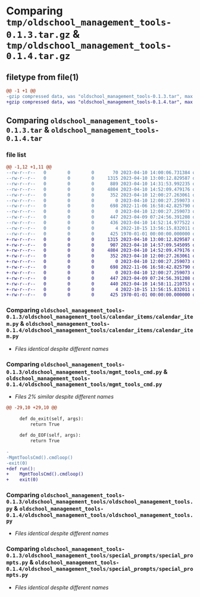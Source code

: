 # Comparing `tmp/oldschool_management_tools-0.1.3.tar.gz` & `tmp/oldschool_management_tools-0.1.4.tar.gz`

## filetype from file(1)

```diff
@@ -1 +1 @@
-gzip compressed data, was "oldschool_management_tools-0.1.3.tar", max compression
+gzip compressed data, was "oldschool_management_tools-0.1.4.tar", max compression
```

## Comparing `oldschool_management_tools-0.1.3.tar` & `oldschool_management_tools-0.1.4.tar`

### file list

```diff
@@ -1,12 +1,11 @@
--rw-r--r--   0        0        0       70 2023-04-10 14:00:06.731384 oldschool_management_tools-0.1.3/oldschool_management_tools/__init__.py
--rw-r--r--   0        0        0     1315 2023-04-10 13:00:12.829587 oldschool_management_tools-0.1.3/oldschool_management_tools/calendar_items/calendar_item.py
--rw-r--r--   0        0        0      889 2023-04-10 14:31:53.992235 oldschool_management_tools-0.1.3/oldschool_management_tools/mgmt_tools_cmd.py
--rw-r--r--   0        0        0     4804 2023-04-10 14:52:09.479176 oldschool_management_tools-0.1.3/oldschool_management_tools/oldschool_management_tools.py
--rw-r--r--   0        0        0      352 2023-04-10 12:00:27.263061 oldschool_management_tools-0.1.3/oldschool_management_tools/pyproject.toml
--rw-r--r--   0        0        0        0 2023-04-10 12:00:27.259073 oldschool_management_tools-0.1.3/oldschool_management_tools/README.md
--rw-r--r--   0        0        0      698 2022-11-06 16:58:42.825790 oldschool_management_tools-0.1.3/oldschool_management_tools/special_prompts/special_prompts.py
--rw-r--r--   0        0        0        0 2023-04-10 12:00:27.259073 oldschool_management_tools-0.1.3/oldschool_management_tools/tests/__init__.py
--rw-r--r--   0        0        0      447 2023-04-09 07:24:56.391208 oldschool_management_tools-0.1.3/oldschool_management_tools/testy.py
--rw-r--r--   0        0        0      436 2023-04-10 14:52:14.977522 oldschool_management_tools-0.1.3/pyproject.toml
--rw-r--r--   0        0        0        4 2022-10-15 13:56:15.832011 oldschool_management_tools-0.1.3/README.md
--rw-r--r--   0        0        0      425 1970-01-01 00:00:00.000000 oldschool_management_tools-0.1.3/PKG-INFO
+-rw-r--r--   0        0        0     1315 2023-04-10 13:00:12.829587 oldschool_management_tools-0.1.4/oldschool_management_tools/calendar_items/calendar_item.py
+-rw-r--r--   0        0        0      907 2023-04-10 14:57:09.545095 oldschool_management_tools-0.1.4/oldschool_management_tools/mgmt_tools_cmd.py
+-rw-r--r--   0        0        0     4804 2023-04-10 14:52:09.479176 oldschool_management_tools-0.1.4/oldschool_management_tools/oldschool_management_tools.py
+-rw-r--r--   0        0        0      352 2023-04-10 12:00:27.263061 oldschool_management_tools-0.1.4/oldschool_management_tools/pyproject.toml
+-rw-r--r--   0        0        0        0 2023-04-10 12:00:27.259073 oldschool_management_tools-0.1.4/oldschool_management_tools/README.md
+-rw-r--r--   0        0        0      698 2022-11-06 16:58:42.825790 oldschool_management_tools-0.1.4/oldschool_management_tools/special_prompts/special_prompts.py
+-rw-r--r--   0        0        0        0 2023-04-10 12:00:27.259073 oldschool_management_tools-0.1.4/oldschool_management_tools/tests/__init__.py
+-rw-r--r--   0        0        0      447 2023-04-09 07:24:56.391208 oldschool_management_tools-0.1.4/oldschool_management_tools/testy.py
+-rw-r--r--   0        0        0      440 2023-04-10 14:58:11.210753 oldschool_management_tools-0.1.4/pyproject.toml
+-rw-r--r--   0        0        0        4 2022-10-15 13:56:15.832011 oldschool_management_tools-0.1.4/README.md
+-rw-r--r--   0        0        0      425 1970-01-01 00:00:00.000000 oldschool_management_tools-0.1.4/PKG-INFO
```

### Comparing `oldschool_management_tools-0.1.3/oldschool_management_tools/calendar_items/calendar_item.py` & `oldschool_management_tools-0.1.4/oldschool_management_tools/calendar_items/calendar_item.py`

 * *Files identical despite different names*

### Comparing `oldschool_management_tools-0.1.3/oldschool_management_tools/mgmt_tools_cmd.py` & `oldschool_management_tools-0.1.4/oldschool_management_tools/mgmt_tools_cmd.py`

 * *Files 2% similar despite different names*

```diff
@@ -29,10 +29,10 @@
 
     def do_exit(self, args):
         return True
 
     def do_EOF(self, args):
         return True
 
-
-MgmtToolsCmd().cmdloop()
-exit(0)
+def run():
+    MgmtToolsCmd().cmdloop()
+    exit(0)
```

### Comparing `oldschool_management_tools-0.1.3/oldschool_management_tools/oldschool_management_tools.py` & `oldschool_management_tools-0.1.4/oldschool_management_tools/oldschool_management_tools.py`

 * *Files identical despite different names*

### Comparing `oldschool_management_tools-0.1.3/oldschool_management_tools/special_prompts/special_prompts.py` & `oldschool_management_tools-0.1.4/oldschool_management_tools/special_prompts/special_prompts.py`

 * *Files identical despite different names*

